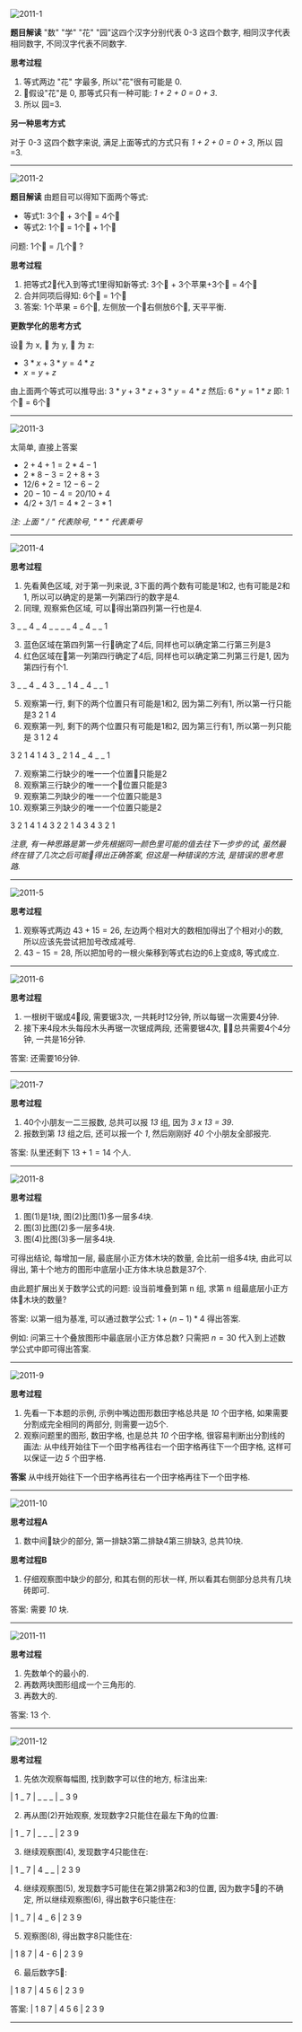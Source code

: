![2011-1](2011/pics/2011-1.png)

**题目解读**
"数" "学" "花" "园"这四个汉字分别代表 0-3 这四个数字, 相同汉字代表相同数字, 不同汉字代表不同数字.

**思考过程**

1. 等式两边 "花" 字最多, 所以"花"很有可能是 0.
2. 假设"花"是 0, 那等式只有一种可能: *1 + 2 + 0 = 0 + 3*.
3. 所以 园=3.

**另一种思考方式**

对于 0-3 这四个数字来说, 满足上面等式的方式只有 *1 + 2 + 0 = 0 + 3*, 所以 园=3.

--------------------

![2011-2](2011/pics/2011-2.png)

**题目解读**
由题目可以得知下面两个等式:

- 等式1: 3个🍓 + 3个🍐 = 4个🍎
- 等式2: 1个🍐 = 1个🍎 + 1个🍓

问题: 1个🍎 = 几个🍓 ?

**思考过程**

1. 把等式2代入到等式1里得知新等式: 3个🍓 + 3个苹果+3个🍓 = 4个🍎
2. 合并同项后得知: 6个🍓 = 1个🍎
3. 答案: 1个苹果 = 6个🍓, 左侧放一个🍎右侧放6个🍓, 天平平衡.

**更数学化的思考方式**

设🍐 为 x, 🍓 为 y, 🍎 为 z:
- $3 * x + 3 * y = 4 * z$
- $x = y + z$

由上面两个等式可以推导出: 
$3 * y + 3 * z + 3 * y = 4 * z$
然后:
$6 * y = 1 * z$
即:
1个🍎 = 6个🍓

--------------------

![2011-3](2011/pics/2011-3.png)

太简单, 直接上答案

- $2 + 4 + 1 = 2 * 4 - 1$
- $2 * 8 - 3 = 2 + 8 + 3$
- $12 / 6 + 2 = 12 - 6 - 2$
- $20 - 10 - 4 = 20 / 10 + 4$
- $4 / 2 + 3 / 1 = 4 * 2 - 3 * 1$

*注: 上面 " / " 代表除号, " * " 代表乘号*

--------------------

![2011-4](2011/pics/2011-4.png)

**思考过程**

1. 先看黄色区域, 对于第一列来说, 3下面的两个数有可能是1和2, 也有可能是2和1, 所以可以确定的是第一列第四行的数字是4.
2. 同理, 观察紫色区域, 可以得出第四列第一行也是4.

3 _ _ 4
_ 4 _ _
_ _ 4 _
4 _ _ 1

3. 蓝色区域在第四列第一行确定了4后, 同样也可以确定第二行第三列是3
4. 红色区域在第一列第四行确定了4后, 同样也可以确定第二列第三行是1, 因为第四行有个1.

3 _ _ 4
_ 4 3 _
_ 1 4 _
4 _ _ 1

5. 观察第一行, 剩下的两个位置只有可能是1和2, 因为第二列有1, 所以第一行只能是3 2 1 4
6. 观察第一列, 剩下的两个位置只有可能是1和2, 因为第三行有1, 所以第一列只能是 3 1 2 4

3 2 1 4
1 4 3 _
2 1 4 _
4 _ _ 1

7. 观察第二行缺少的唯一一个位置只能是2
8. 观察第三行缺少的唯一一个位置只能是3
9. 观察第二列缺少的唯一一个位置只能是3
10. 观察第三列缺少的唯一一个位置只能是2

3 2 1 4
1 4 3 2
2 1 4 3
4 3 2 1

*注意, 有一种思路是第一步先根据同一颜色里可能的值去往下一步步的试, 虽然最终在错了几次之后可能得出正确答案, 但这是一种错误的方法, 是错误的思考思路.*

--------------------

![2011-5](2011/pics/2011-5.png)

**思考过程**

1. 观察等式两边 $43 + 15 = 26$, 左边两个相对大的数相加得出了个相对小的数, 所以应该先尝试把加号改成减号.
2. $43 - 15 = 28$, 所以把加号的一根火柴移到等式右边的6上变成8, 等式成立.

--------------------

![2011-6](2011/pics/2011-6.png)

**思考过程**

1. 一根树干锯成4段, 需要锯3次, 一共耗时12分钟, 所以每锯一次需要4分钟.
2. 接下来4段木头每段木头再锯一次锯成两段, 还需要锯4次, 总共需要4个4分钟, 一共是16分钟.

答案: 还需要16分钟.

--------------------

![2011-7](2011/pics/2011-7.png)

**思考过程**

1. 40个小朋友一二三报数, 总共可以报 *13* 组, 因为 *3 x 13 = 39*.
2. 报数到第 *13* 组之后, 还可以报一个 *1*, 然后刚刚好 *40* 个小朋友全部报完.

答案: 队里还剩下 $13 + 1 = 14$ 个人.

--------------------

![2011-8](2011/pics/2011-8.png)

**思考过程**

1. 图(1)是1块, 图(2)比图(1)多一层多4块.
2. 图(3)比图(2)多一层多4块.
3. 图(4)比图(3)多一层多4块.

可得出结论, 每增加一层, 最底层小正方体木块的数量, 会比前一组多4块, 由此可以得出, 第十个地方的图形中底层小正方体木块总数是37个.

由此题扩展出关于数学公式的问题:
设当前堆叠到第 n 组, 求第 n 组最底层小正方体木块的数量?

答案:
以第一组为基准, 可以通过数学公式: $1 + (n - 1) * 4$ 得出答案.

例如:
问第三十个叠放图形中最底层小正方体总数?
只需把 $n = 30$ 代入到上述数学公式中即可得出答案.

--------------------

![2011-9](2011/pics/2011-9.png)

**思考过程**

1. 先看一下本题的示例, 示例中嘴边图形数田字格总共是 *10* 个田字格, 如果需要分割成完全相同的两部分, 则需要一边5个.
2. 观察问题里的图形, 数田字格, 也是总共 *10* 个田字格, 很容易判断出分割线的画法: 从中线开始往下一个田字格再往右一个田字格再往下一个田字格, 这样可以保证一边 *5* 个田字格.

**答案**
从中线开始往下一个田字格再往右一个田字格再往下一个田字格.

--------------------

![2011-10](2011/pics/2011-10.png)

**思考过程A**

1. 数中间缺少的部分, 第一排缺3第二排缺4第三排缺3, 总共10块.

**思考过程B**

1. 仔细观察图中缺少的部分, 和其右侧的形状一样, 所以看其右侧部分总共有几块砖即可.

答案: 需要 *10* 块.

--------------------

![2011-11](2011/pics/2011-11.png)

**思考过程**

1. 先数单个的最小的.
2. 再数两块图形组成一个三角形的.
3. 再数大的.

答案: 13 个.

--------------------

![2011-12](2011/pics/2011-12.png)

**思考过程**

1. 先依次观察每幅图, 找到数字可以住的地方, 标注出来:

| 1 _ 7
| _ _ _
| _ 3 9

2. 再从图(2)开始观察, 发现数字2只能住在最左下角的位置:

| 1 _ 7
| _ _ _
| 2 3 9

3. 继续观察图(4), 发现数字4只能住在:

| 1 _ 7
| 4 _ _
| 2 3 9

4. 继续观察图(5), 发现数字5可能住在第2排第2和3的位置, 因为数字5的不确定, 所以继续观察图(6), 得出数字6只能住在:

| 1 _ 7
| 4 _ 6
| 2 3 9

5. 观察图(8), 得出数字8只能住在:

| 1 8 7
| 4 - 6
| 2 3 9

6. 最后数字5:

| 1 8 7
| 4 5 6
| 2 3 9

答案:
| 1 8 7
| 4 5 6
| 2 3 9

--------------------